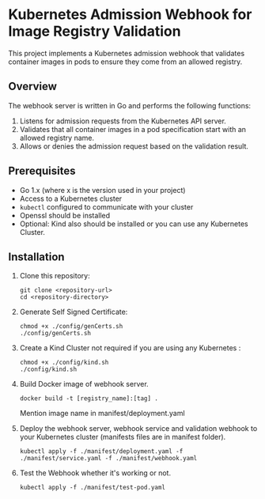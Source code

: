 # Kubernetes Admission Webhook for Image Registry Validation

This project implements a Kubernetes admission webhook that validates container images in pods to ensure they come from an allowed registry.

## Overview

The webhook server is written in Go and performs the following functions:

1. Listens for admission requests from the Kubernetes API server.
2. Validates that all container images in a pod specification start with an allowed registry name.
3. Allows or denies the admission request based on the validation result.

## Prerequisites

- Go 1.x (where x is the version used in your project)
- Access to a Kubernetes cluster
- `kubectl` configured to communicate with your cluster
- Openssl should be installed
- Optional: Kind also should be installed or you can use any Kubernetes Cluster.

## Installation

1. Clone this repository:
   ```
   git clone <repository-url>
   cd <repository-directory>
   ```

2. Generate Self Signed Certificate:
   ```
   chmod +x ./config/genCerts.sh
   ./config/genCerts.sh
   ```

3. Create a Kind Cluster not required if you are using any Kubernetes :
   ```
   chmod +x ./config/kind.sh
   ./config/kind.sh
   ```
4. Build Docker image of webhook server.
   ```
   docker build -t [registry_name]:[tag] .
   ```
   Mention image name in manifest/deployment.yaml

5. Deploy the webhook server, webhook service and validation webhook to your Kubernetes cluster (manifests files are in manifest folder).
   ```
   kubectl apply -f ./manifest/deployment.yaml -f ./manifest/service.yaml -f ./manifest/webhook.yaml
   ```
6. Test the Webhook whether it's working or not.
   ```
   kubectl apply -f ./manifest/test-pod.yaml
   ```
